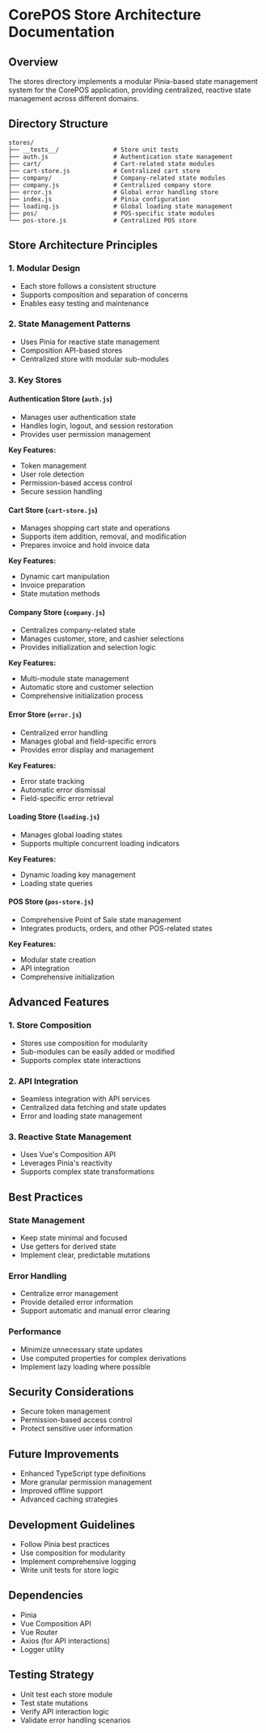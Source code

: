 # CorePOS Store Architecture Documentation

## Overview
The stores directory implements a modular Pinia-based state management system for the CorePOS application, providing centralized, reactive state management across different domains.

## Directory Structure
```
stores/
├── __tests__/               # Store unit tests
├── auth.js                  # Authentication state management
├── cart/                    # Cart-related state modules
├── cart-store.js            # Centralized cart store
├── company/                 # Company-related state modules
├── company.js               # Centralized company store
├── error.js                 # Global error handling store
├── index.js                 # Pinia configuration
├── loading.js               # Global loading state management
├── pos/                     # POS-specific state modules
└── pos-store.js             # Centralized POS store
```

## Store Architecture Principles

### 1. Modular Design
- Each store follows a consistent structure
- Supports composition and separation of concerns
- Enables easy testing and maintenance

### 2. State Management Patterns
- Uses Pinia for reactive state management
- Composition API-based stores
- Centralized store with modular sub-modules

### 3. Key Stores

#### Authentication Store (`auth.js`)
- Manages user authentication state
- Handles login, logout, and session restoration
- Provides user permission management

**Key Features:**
- Token management
- User role detection
- Permission-based access control
- Secure session handling

#### Cart Store (`cart-store.js`)
- Manages shopping cart state and operations
- Supports item addition, removal, and modification
- Prepares invoice and hold invoice data

**Key Features:**
- Dynamic cart manipulation
- Invoice preparation
- State mutation methods

#### Company Store (`company.js`)
- Centralizes company-related state
- Manages customer, store, and cashier selections
- Provides initialization and selection logic

**Key Features:**
- Multi-module state management
- Automatic store and customer selection
- Comprehensive initialization process

#### Error Store (`error.js`)
- Centralized error handling
- Manages global and field-specific errors
- Provides error display and management

**Key Features:**
- Error state tracking
- Automatic error dismissal
- Field-specific error retrieval

#### Loading Store (`loading.js`)
- Manages global loading states
- Supports multiple concurrent loading indicators

**Key Features:**
- Dynamic loading key management
- Loading state queries

#### POS Store (`pos-store.js`)
- Comprehensive Point of Sale state management
- Integrates products, orders, and other POS-related states

**Key Features:**
- Modular state creation
- API integration
- Comprehensive initialization

## Advanced Features

### 1. Store Composition
- Stores use composition for modularity
- Sub-modules can be easily added or modified
- Supports complex state interactions

### 2. API Integration
- Seamless integration with API services
- Centralized data fetching and state updates
- Error and loading state management

### 3. Reactive State Management
- Uses Vue's Composition API
- Leverages Pinia's reactivity
- Supports complex state transformations

## Best Practices

### State Management
- Keep state minimal and focused
- Use getters for derived state
- Implement clear, predictable mutations

### Error Handling
- Centralize error management
- Provide detailed error information
- Support automatic and manual error clearing

### Performance
- Minimize unnecessary state updates
- Use computed properties for complex derivations
- Implement lazy loading where possible

## Security Considerations
- Secure token management
- Permission-based access control
- Protect sensitive user information

## Future Improvements
- Enhanced TypeScript type definitions
- More granular permission management
- Improved offline support
- Advanced caching strategies

## Development Guidelines
- Follow Pinia best practices
- Use composition for modularity
- Implement comprehensive logging
- Write unit tests for store logic

## Dependencies
- Pinia
- Vue Composition API
- Vue Router
- Axios (for API interactions)
- Logger utility

## Testing Strategy
- Unit test each store module
- Test state mutations
- Verify API interaction logic
- Validate error handling scenarios
